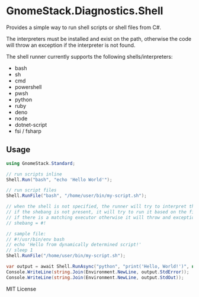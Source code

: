 # GnomeStack.Diagnostics.Shell

Provides a simple way to run shell scripts or shell files from C#.

The interpreters must be installed and exist on the path, otherwise
the code will throw an exception if the interpreter is not found.

The shell runner currently supports the following shells/interpreters:

- bash
- sh
- cmd
- powershell
- pwsh
- python
- ruby
- deno
- node
- dotnet-script
- fsi / fsharp

## Usage

```csharp
using GnomeStack.Standard;

// run scripts inline
Shell.Run("bash", "echo 'Hello World'");

// run script files
Shell.RunFile("bash", "/home/user/bin/my-script.sh");

// when the shell is not specified, the runner will try to interpret the file based on the shebang.
// if the shebang is not present, it will try to run it based on the file extension
// if there is a matching executor otherwise it will throw and exception.
// shebang = #!

// sample file:
// #!/usr/bin/env bash
// echo 'Hello from dynamically determined script!'
// sleep 1
Shell.RunFile("/home/user/bin/my-script.sh");

var output = await Shell.RunAsync("python", "print('Hello, World!')", new PsStartInfo().WithStdio(Stdio.Piped));
Console.WriteLine(string.Join(Environment.NewLine, output.StdError));
Console.WriteLine(string.Join(Environment.NewLine, output.StdOut));
```

MIT License
